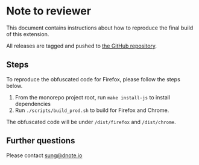 # Note to reviewer

This document contains instructions about how to reproduce the final build of this extension.

All releases are tagged and pushed to [the GitHub repository](https://github.com/dnote/dnote).

## Steps

To reproduce the obfuscated code for Firefox, please follow the steps below.

1. From the monorepo project root, run `make install-js` to install dependencies
2.  Run `./scripts/build_prod.sh` to build for Firefox and Chrome.

The obfuscated code will be under `/dist/firefox` and `/dist/chrome`.

## Further questions

Please contact sung@dnote.io
